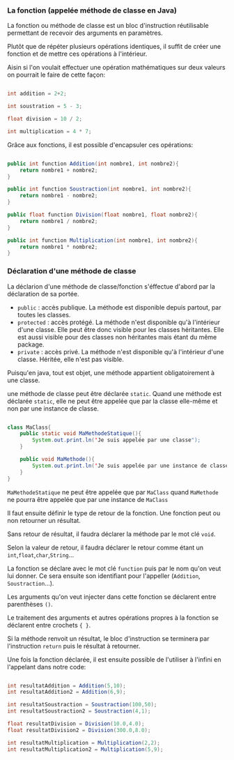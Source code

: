 ### La fonction (appelée méthode de classe en Java)

La fonction ou méthode de classe est un bloc d'instruction réutilisable permettant de recevoir des arguments en paramètres.

Plutôt que de répéter plusieurs opérations identiques, il suffit de créer une fonction et de mettre ces opérations à l'intérieur.

Aisin si l'on voulait effectuer une opération mathématiques sur deux valeurs on pourrait le faire de cette façon:

```java

int addition = 2+2;

int soustration = 5 - 3;

float division = 10 / 2;

int multiplication = 4 * 7;

```

Grâce aux fonctions, il est possible d'encapsuler ces opérations:

```java

public int function Addition(int nombre1, int nombre2){
    return nombre1 + nombre2;
}

public int function Soustraction(int nombre1, int nombre2){
    return nombre1 - nombre2;
}

public float function Division(float nombre1, float nombre2){
    return nombre1 / nombre2;
}

public int function Multiplication(int nombre1, int nombre2){
    return nombre1 * nombre2;
}

```

### Déclaration d'une méthode de classe

La déclarion d'une méthode de classe/fonction s'éffectue d'abord par la déclaration de sa portée.

- `public` : accès publique. La méthode est disponible depuis partout, par toutes les classes.
- `protected` : accès protégé. La méthode n'est disponible qu'à l'intérieur d'une classe. Elle peut être donc visible pour les classes héritantes. Elle est aussi visible pour des classes non héritantes mais étant du même package.
- `private` : accès privé. La méthode n'est disponible qu'à l'intérieur d'une classe. Héritée, elle n'est pas visible.
 
Puisqu'en java, tout est objet, une méthode appartient obligatoirement à une classe.

une méthode de classe peut être déclarée `static`. Quand une méthode est déclarée `static`, elle ne peut être appelée que par la classe elle-même et non par une instance de classe. 

```java

class MaClass{
    public static void MaMethodeStatique(){
        System.out.print.ln('Je suis appelée par une classe");
    }

    public void MaMethode(){
        System.out.print.ln('Je suis appelée par une instance de classe");
    }
}

```
`MaMethodeStatique` ne peut être appelée que par `MaClass` quand `MaMethode` ne pourra être appelée que par une instance de `MaClass`

Il faut ensuite définir le type de retour de la fonction.
Une fonction peut ou non retourner un résultat.

Sans retour de résultat, il faudra déclarer la méthode par le mot clé `void`.

Selon la valeur de retour, il faudra déclarer le retour comme étant un `int`,`float`,`char`,`String`...

La fonction se déclare avec le mot clé `function` puis par le nom qu'on veut lui donner. Ce sera ensuite son identifiant pour l'appeller (`Addition`, `Soustraction`...).

Les arguments qu'on veut injecter dans cette fonction se déclarent entre parenthèses `()`.

Le traitement des arguments et autres opérations propres à la fonction se déclarent entre crochets  `{ }`. 

Si la méthode renvoit un résultat, le bloc d'instruction se terminera par l'instruction `return` puis le résultat à retourner.

Une fois la fonction déclarée, il est ensuite possible de l'utiliser à l'infini en l'appelant dans notre code:

```java

int resultatAddition = Addition(5,10);
int resultatAddition2 = Addition(6,9);

int resultatSoustraction = Soustraction(100,50);
int resultatSoustraction2 = Soustraction(4,1);

float resultatDivision = Division(10.0,4.0);
float resultatDivision2 = Division(300.0,8.0);

int resultatMultiplication = Multiplication(2,2);
int resultatMultiplication2 = Multiplication(5,9);

```